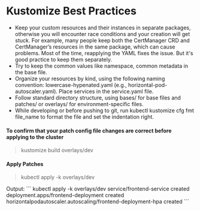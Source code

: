 # Kustomize Best Practices
 - Keep your custom resources and their instances in separate packages, otherwise you will encounter race conditions and your creation will get stuck. For example, many people keep both the CertManager CRD and CertManager’s resources in the same package, which can cause problems. Most of the time, reapplying the YAML fixes the issue. But it's good practice to keep them separately.
 - Try to keep the common values like namespace, common metadata in the base file.
 - Organize your resources by kind, using the following naming convention: lowercase-hypenated.yaml (e.g., horizontal-pod-autoscaler.yaml). Place services in the service.yaml file.
 - Follow standard directory structure, using bases/ for base files and patches/ or overlays/ for environment-specific files.
 - While developing or before pushing to git, run kubectl kustomize cfg fmt file_name to format the file and set the indentation right.

#### To confirm that your patch config file changes are correct before applying to the cluster

> kustomize build overlays/dev

#### Apply Patches

> kubectl apply -k  overlays/dev 


Output:
 ´´´
kubectl apply -k  overlays/dev 
service/frontend-service created
deployment.apps/frontend-deployment created
horizontalpodautoscaler.autoscaling/frontend-deployment-hpa created
 ´´´

